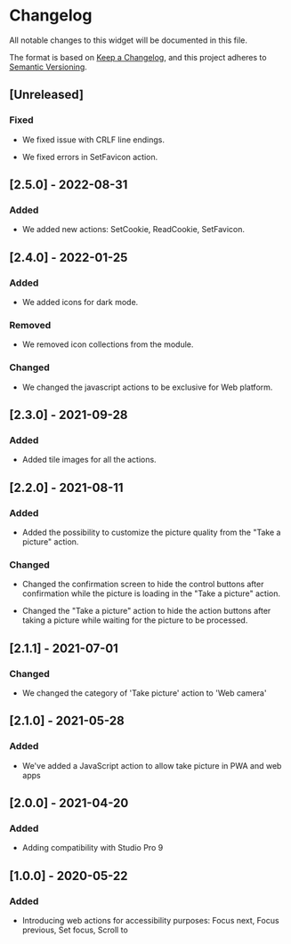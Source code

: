 # Changelog

All notable changes to this widget will be documented in this file.

The format is based on [Keep a Changelog](https://keepachangelog.com/en/1.0.0/), and this project adheres to [Semantic Versioning](https://semver.org/spec/v2.0.0.html).

## [Unreleased]

### Fixed

-   We fixed issue with CRLF line endings.

-   We fixed errors in SetFavicon action.

## [2.5.0] - 2022-08-31

### Added

-   We added new actions: SetCookie, ReadCookie, SetFavicon.

## [2.4.0] - 2022-01-25

### Added

-   We added icons for dark mode.

### Removed

-   We removed icon collections from the module.

### Changed

-   We changed the javascript actions to be exclusive for Web platform.

## [2.3.0] - 2021-09-28

### Added

-   Added tile images for all the actions.

## [2.2.0] - 2021-08-11

### Added

-   Added the possibility to customize the picture quality from the "Take a picture" action.

### Changed

-   Changed the confirmation screen to hide the control buttons after confirmation while the picture is loading in the "Take a picture" action.

-   Changed the "Take a picture" action to hide the action buttons after taking a picture while waiting for the picture to be processed.

## [2.1.1] - 2021-07-01

### Changed

-   We changed the category of 'Take picture' action to 'Web camera'

## [2.1.0] - 2021-05-28

### Added

-   We've added a JavaScript action to allow take picture in PWA and web apps

## [2.0.0] - 2021-04-20

### Added

-   Adding compatibility with Studio Pro 9

## [1.0.0] - 2020-05-22

### Added

-   Introducing web actions for accessibility purposes: Focus next, Focus previous, Set focus, Scroll to
